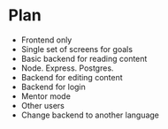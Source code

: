# Plan
* Frontend only
* Single set of screens for goals
* Basic backend for reading content
* Node. Express. Postgres.
* Backend for editing content
* Backend for login
* Mentor mode
* Other users
* Change backend to another language
